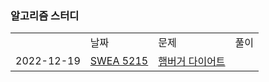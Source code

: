 ### 알고리즘 스터디

<table>
    <th>
        <td>날짜</td>
        <td>문제</td>
        <td>풀이</td>
    </th>
    <tr>
        <td>2022-12-19</td>
        <td><a href="https://swexpertacademy.com/main/code/problem/problemDetail.do?contestProbId=AWT-lPB6dHUDFAVT">SWEA 5215</a></td>
        <td><a href="https://github.com/SunghyunKim9744/Algorithm_Study/tree/master/2022-12-19">햄버거 다이어트</a></td>
    </tr>
</table>
